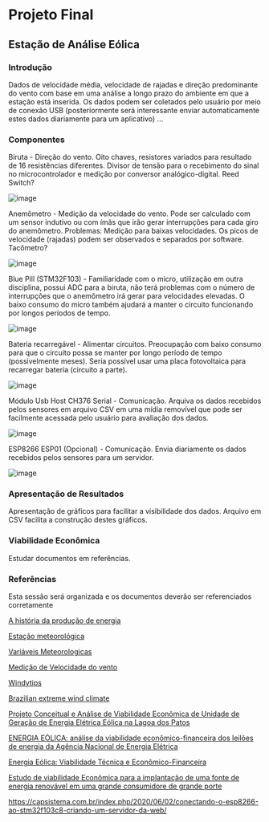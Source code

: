 # Projeto Final

## Estação de Análise Eólica

### Introdução

Dados de velocidade média, velocidade de rajadas e direção predominante do vento com base em uma análise a longo prazo do ambiente em que a estação está inserida. Os dados podem ser coletados pelo usuário por meio de conexão USB (posteriormente será interessante enviar automaticamente estes dados diariamente para um aplicativo)
...



### Componentes

Biruta - Direção do vento. Oito chaves, resistores variados para resultado de 16 resistências diferentes. Divisor de tensão para o recebimento do sinal no microcontrolador e medição por conversor analógico-digital. Reed Switch?

![image](https://user-images.githubusercontent.com/53865196/166604822-087266a0-b52b-4337-af3c-d1fbd82a1ba4.png)

Anemômetro - Medição da velocidade do vento. Pode ser calculado com um sensor indutivo ou com ímãs que irão gerar interrupções para cada giro do anemômetro. Problemas: Medição para baixas velocidades. Os picos de velocidade (rajadas) podem ser observados e separados por software. Tacômetro?

![image](https://user-images.githubusercontent.com/53865196/166604865-da31f7aa-95f9-4a9e-924b-1afea0b5e065.png)

Blue Pill (STM32F103) - Familiaridade com o micro, utilização em outra disciplina, possui ADC para a biruta, não terá problemas com o número de interrupções que o anemômetro irá gerar para velocidades elevadas. O baixo consumo do micro também ajudará a manter o circuito funcionando por longos períodos de tempo.

![image](https://user-images.githubusercontent.com/53865196/166605127-648ea539-50ae-4466-bd5a-064f075be871.png)

Bateria recarregável - Alimentar circuitos. Preocupação com baixo consumo para que o circuito possa se manter por longo período de tempo (possivelmente meses). Seria possível usar uma placa fotovoltaica para recarregar bateria (circuito a parte).

![image](https://user-images.githubusercontent.com/53865196/166605095-5a4deab4-6c92-440b-b298-d513ee7bb9cc.png)

Módulo Usb Host CH376 Serial - Comunicação. Arquiva os dados recebidos pelos sensores em arquivo CSV em uma mídia removível que pode ser facilmente acessada pelo usuário para avaliação dos dados.

![image](https://user-images.githubusercontent.com/53865196/166669733-8ed16903-c4da-438c-8fbb-41092166b848.png)

ESP8266 ESP01 (Opcional) - Comunicação. Envia diariamente os dados recebidos pelos sensores para um servidor.

![image](https://user-images.githubusercontent.com/53865196/166670863-807d234b-e54c-42fd-8791-b237bbb9558b.png)

### Apresentação de Resultados
Apresentação de gráficos para facilitar a visibilidade dos dados. Arquivo em CSV facilita a construção destes gráficos.

### Viabilidade Econômica
Estudar documentos em referências.

### Referências
Esta sessão será organizada e os documentos deverão ser referenciados corretamente

[A história da produção de energia](https://www.quantumengenharia.net.br/historia-da-producao-de-energia-sustentabilidade/)

[Estação meteorológica](http://wiki.foz.ifpr.edu.br/wiki/index.php/Estacao_Meteorologica)

[Variáveis Meteorologicas](https://content.meteoblue.com/pt/especificacoes/variaveis-meteorologicas/vento#:~:text=Para%20a%20velocidade%20do%20vento,1%20kn%20%3D%201.852%20km%2Fh)

[Medição de Velocidade do vento](https://www.climadeensinar.com.br/post/2016/09/08/como-%C3%A9-medida-a-velocidade-do-vento)

[Windytips](https://www.windytips.com/)

[Brazilian extreme wind climate](https://lume.ufrgs.br/bitstream/handle/10183/198303/001099204.pdf?sequence=1&isAllowed=y)

[Projeto Conceitual e Análise de Viabilidade Econômica de Unidade de Geração de Energia Elétrica Eólica na Lagoa dos Patos](https://ecen.com/eee83/eee83p/viabilidade_energia_eolica.htm)

[ENERGIA EÓLICA: análise da viabilidade econômico-financeira dos leilões de energia da Agência Nacional de Energia Elétrica](https://engemausp.submissao.com.br/22/arquivos/559.pdf)

[Energia Eólica: Viabilidade Técnica e Econômico-Financeira](https://www.monografias.ufop.br/bitstream/35400000/208/1/MONOGRAFIA_EnergiaE%C3%B3licaViabilidade.pdf)

[Estudo de viabilidade Econômica para a implantação de uma fonte de energia renovável em uma grande consumidore de grande porte](http://repositorio.utfpr.edu.br/jspui/bitstream/1/12581/1/viabilidadeimplanta%C3%A7%C3%A3oenergiarenov%C3%A1vel.pdf)

https://capsistema.com.br/index.php/2020/06/02/conectando-o-esp8266-ao-stm32f103c8-criando-um-servidor-da-web/
